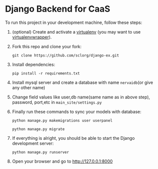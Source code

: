 # Django Backend for CaaS

To run this project in your development machine, follow these steps:

1. (optional) Create and activate a [virtualenv](https://virtualenv.pypa.io/) (you may want to use [virtualenvwrapper](http://virtualenvwrapper.readthedocs.org/)).

2. Fork this repo and clone your fork:

    `git clone https://github.com/sclorg/django-ex.git`

3. Install dependencies:

    `pip install -r requirements.txt`

4. Install mysql server and create a database with name `nervaidb`(or give any other name)

5. Change field values like user,db name(same name as in above step), password, port,etc in `main_site/settings.py`

5. Finally run these commands to sync your models with database:

    `python manage.py makemigrations user userpanel`

    `python manage.py migrate`

6. If everything is alright, you should be able to start the Django development server:

    `python manage.py runserver`

7. Open your browser and go to http://127.0.0.1:8000

